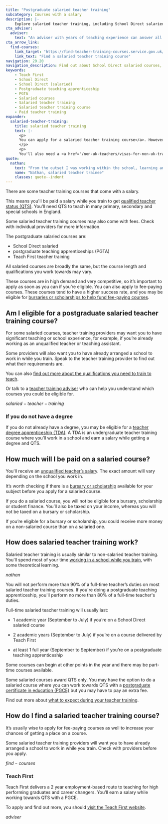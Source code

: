 ```yaml
---
title: "Postgraduate salaried teacher training"
subcategory: Courses with a salary
description: |-
    Explore salaried teacher training, including School Direct salaried courses, postgraduate teaching apprenticeships and training delivered by Teach First.
cta_adviser:
  adviser:
    text: "An adviser with years of teaching experience can answer all your questions about salaried teacher training. Chat by phone, text or email, as little or as often as you need."
cta_arrow_link:
  find-courses:
    link_target: "https://find-teacher-training-courses.service.gov.uk/results?funding%5B%5D=salary&funding%5B%5D=apprenticeship&applications_open=true&subject_name=&subject_code=&location=&radius=10&provider_name=&provider_code=&order=course_name_ascending"
    link_text: "Find a salaried teacher training course"
navigation: 20.20
navigation_description: Find out about School Direct salaried courses, postgraduate teaching apprenticeships and training delivered by Teach First.
keywords:
    - Teach First
    - School Direct
    - School Direct (salaried)
    - Postgraduate teaching apprenticeship
    - PGTA
    - Salaried courses
    - Salaried teacher training
    - Salaried teacher training course
    - Paid teacher training
expander:
  salaried-teacher-training:
    title: salaried teacher training
    text: |-
      <p>
      You can apply for a salaried teacher training course</a>. However, these courses are limited in number and very competitive. On this type of course you can earn money while you train in a school. Some salaried courses may also charge fees.
      </p>
      <p>
      You'll also need a <a href="/non-uk-teachers/visas-for-non-uk-trainees">visa or immigration status</a> allowing you to work in the UK.</p>
quote:
  nathan:
    text: "From the outset I was working within the school, learning and training in the classroom whilst being supported by qualified teachers and mentors. This gave me valuable experience of school life and a real feel for school."
    name: "Nathan, salaried teacher trainee"
    classes: quote--indent
---
```


There are some teacher training courses that come with a salary. 

This means you'll be paid a salary while you train to get [qualified teacher status (QTS)](/train-to-be-a-teacher/what-is-qts). You'll need QTS to teach in many primary, secondary and special schools in England. 

Some salaried teacher training courses may also come with fees. Check with individual providers for more information. 

The postgraduate salaried courses are:

* School Direct salaried
* postgraduate teaching apprenticeships (PGTA)
* Teach First teacher training

All salaried courses are broadly the same, but the course length and qualifications you work towards may vary.

These courses are in high demand and very competitive, so it’s important to apply as soon as you can if you’re eligible. You can also apply to fee-paying courses. These courses tend to have a higher success rate, and you may be eligible for [bursaries or scholarships to help fund fee-paying courses](/funding-and-support/scholarships-and-bursaries).

## Am I eligible for a postgraduate salaried teacher training course? 

For some salaried courses, teacher training providers may want you to have significant teaching or school experience, for example, if you’re already working as an unqualified teacher or teaching assistant.  

Some providers will also want you to have already arranged a school to work in while you train. Speak to the teacher training provider to find out what their requirements are. 

You can also [find out more about the qualifications you need to train to teach](/train-to-be-a-teacher/qualifications-you-need-to-teach). 

Or talk to a [teacher training adviser](/teacher-training-advisers) who can help you understand which courses you could be eligible for. 

$salaried-teacher-training$

### If you do not have a degree

If you do not already have a degree, you may be eligible for a [teacher degree apprenticeship (TDA)](/train-to-be-a-teacher/teacher-degree-apprenticeships). A TDA is an undergraduate teacher training course where you’ll work in a school and earn a salary while getting a degree and QTS.

## How much will I be paid on a salaried course? 

You'll receive an [unqualified teacher’s salary](/life-as-a-teacher/pay-and-benefits/teacher-pay). The exact amount will vary depending on the school you work in. 

It’s worth checking if there is a [bursary or scholarship](/funding-and-support/scholarships-and-bursaries) available for your subject before you apply for a salaried course. 

If you do a salaried course, you will not be eligible for a bursary, scholarship or student finance. You’ll also be taxed on your income, whereas you will not be taxed on a bursary or scholarship. 

If you’re eligible for a bursary or scholarship, you could receive more money on a non-salaried course than on a salaried one. 

## How does salaried teacher training work? 

Salaried teacher training is usually similar to non-salaried teacher training. You'll spend most of your time [working in a school while you train](/train-to-be-a-teacher/school-placements), with some theoretical learning.

$nathan$

You will not perform more than 90% of a full-time teacher’s duties on most salaried teacher training courses. If you're doing a postgraduate teaching apprenticeship, you'll perform no more than 80% of a full-time teacher's duties. 

Full-time salaried teacher training will usually last: 

* 1 academic year (September to July) if you’re on a School Direct salaried course 

* 2 academic years (September to July) if you’re on a course delivered by Teach First 

* at least 1 full year (September to September) if you’re on a postgraduate teaching apprenticeship

Some courses can begin at other points in the year and there may be part-time courses available. 

Some salaried courses award QTS only. You may have the option to do a salaried course where you can work towards QTS with a [postgraduate certificate in education (PGCE)](/train-to-be-a-teacher/what-is-a-pgce) but you may have to pay an extra fee. 

Find out more about [what to expect during your teacher training](/train-to-be-a-teacher/initial-teacher-training). 

## How do I find a salaried teacher training course? 

It’s usually wise to apply for fee-paying courses as well to increase your chances of getting a place on a course.

Some salaried teacher training providers will want you to have already arranged a school to work in while you train. Check with providers before you apply.

$find-courses$

### Teach First 

Teach First delivers a 2 year employment-based route to teaching for high performing graduates and career changers. You’ll earn a salary while working towards QTS with a PGCE. 

To apply and find out more, you should [visit the Teach First website](https://www.teachfirst.org.uk/).

$adviser$